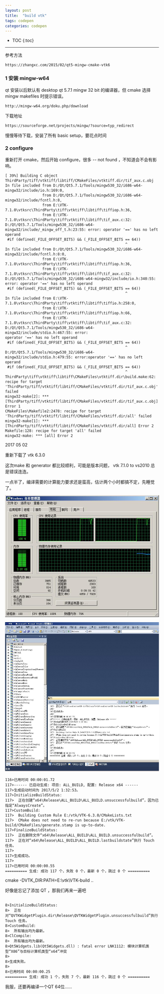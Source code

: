 ```yaml
---
layout: post
title:  "build vtk"
tags: codepen
categories: codepen
---
```


* TOC
{:toc}


------

参考方法

```
https://zhangxc.com/2015/02/qt5-mingw-cmake-vtk6
```

### 1 安装 mingw-w64

qt 安装以后默认有 desktop qt 5.7.1 mingw 32 bit 的编译器，但 cmake 选择 mingw makefiles 时提示错误。

<!-- ![error](/images/codepen/img/cmake/1.jpg) -->

```
http://mingw-w64.org/doku.php/download
```

下载地址
```
https://sourceforge.net/projects/mingw/?source=typ_redirect
```

<!-- ![error](/images/codepen/img/cmake/2.jpg) -->

慢慢等待下载，安装了所有 basic setup，要花点时间

<!-- ![error](/images/codepen/img/cmake/3.jpg) -->

### 2 configure

重新打开 cmake，然后开始 configure，很多 -- not found ，不知道会不会有影响。

<!-- ![error](/images/codepen/img/cmake/5.jpg) -->

```
[ 39%] Building C object ThirdParty/tiff/vtktiff/libtiff/CMakeFiles/vtktiff.dir/tif_aux.c.obj
In file included from D:/Qt/Qt5.7.1/Tools/mingw530_32/i686-w64-mingw32/include/io.h:169:0,
                 from D:/Qt/Qt5.7.1/Tools/mingw530_32/i686-w64-mingw32/include/fcntl.h:8,
                 from E:\VTK-7.1.0\vtksrc\ThirdParty\tiff\vtktiff\libtiff\tiffiop.h:36,
                 from E:\VTK-7.1.0\vtksrc\ThirdParty\tiff\vtktiff\libtiff\tif_aux.c:32:
D:/Qt/Qt5.7.1/Tools/mingw530_32/i686-w64-mingw32/include/_mingw_off_t.h:23:55: error: operator '==' has no left operand
 #if (defined(_FILE_OFFSET_BITS) && (_FILE_OFFSET_BITS == 64))
                                                       ^
In file included from D:/Qt/Qt5.7.1/Tools/mingw530_32/i686-w64-mingw32/include/fcntl.h:8:0,
                 from E:\VTK-7.1.0\vtksrc\ThirdParty\tiff\vtktiff\libtiff\tiffiop.h:36,
                 from E:\VTK-7.1.0\vtksrc\ThirdParty\tiff\vtktiff\libtiff\tif_aux.c:32:
D:/Qt/Qt5.7.1/Tools/mingw530_32/i686-w64-mingw32/include/io.h:340:55: error: operator '==' has no left operand
 #if (defined(_FILE_OFFSET_BITS) && (_FILE_OFFSET_BITS == 64))
                                                       ^
In file included from E:\VTK-7.1.0\vtksrc\ThirdParty\tiff\vtktiff\libtiff\tiffio.h:258:0,
                 from E:\VTK-7.1.0\vtksrc\ThirdParty\tiff\vtktiff\libtiff\tiffiop.h:66,
                 from E:\VTK-7.1.0\vtksrc\ThirdParty\tiff\vtktiff\libtiff\tif_aux.c:32:
D:/Qt/Qt5.7.1/Tools/mingw530_32/i686-w64-mingw32/include/stdio.h:467:55: error:
operator '==' has no left operand
 #if (defined(_FILE_OFFSET_BITS) && (_FILE_OFFSET_BITS == 64))
                                                       ^
D:/Qt/Qt5.7.1/Tools/mingw530_32/i686-w64-mingw32/include/stdio.h:479:55: error:operator '==' has no left operand
 #if (defined(_FILE_OFFSET_BITS) && (_FILE_OFFSET_BITS == 64))
                                                       ^
ThirdParty\tiff\vtktiff\libtiff\CMakeFiles\vtktiff.dir\build.make:62: recipe for target 'ThirdParty/tiff/vtktiff/libtiff/CMakeFiles/vtktiff.dir/tif_aux.c.obj' failed
mingw32-make[2]: *** [ThirdParty/tiff/vtktiff/libtiff/CMakeFiles/vtktiff.dir/tif_aux.c.obj] Error 1
CMakeFiles\Makefile2:2478: recipe for target 'ThirdParty/tiff/vtktiff/libtiff/CMakeFiles/vtktiff.dir/all' failed
mingw32-make[1]: *** [ThirdParty/tiff/vtktiff/libtiff/CMakeFiles/vtktiff.dir/all] Error 2
Makefile:128: recipe for target 'all' failed
mingw32-make: *** [all] Error 2
```

2017 05 02

重新下载了 vtk 6.3.0

这次make 和 generator 都比较顺利，可能是版本问题， vtk 7.1.0 to vs2010 总是错误连连。

一点半了，编译需要的计算能力要求还是蛮高，估计两个小时都搞不定，先睡觉了。

![monitor](/images/codepen/monitor.jpg)

![well done](/images/codepen/well-done.jpg)


```
116>已用时间 00:00:01.72
117>------ 已启动生成: 项目: ALL_BUILD, 配置: Release x64 ------
117>生成启动时间为 2017/5/2 1:32:53。
117>InitializeBuildStatus:
117>  正在创建“x64\Release\ALL_BUILD\ALL_BUILD.unsuccessfulbuild”，因为已指定“AlwaysCreate”。
117>CustomBuild:
117>  Building Custom Rule E:/vtk/VTK-6.3.0/CMakeLists.txt
117>  CMake does not need to re-run because E:/vtk/VTK-build/CMakeFiles/generate.stamp is up-to-date.
117>FinalizeBuildStatus:
117>  正在删除文件“x64\Release\ALL_BUILD\ALL_BUILD.unsuccessfulbuild”。
117>  正在对“x64\Release\ALL_BUILD\ALL_BUILD.lastbuildstate”执行 Touch 任务。
117>
117>生成成功。
117>
117>已用时间 00:00:00.55
========== 生成: 成功 117 个，失败 0 个，最新 0 个，跳过 0 个 ==========
```

cmake -DVTK_DIR:PATH=E:\vtk\VTK-build ..

好像是忘记了添加 QT ，那我们再来一遍吧 

```

8>InitializeBuildStatus:
8>  正在对“QVTKWidgetPlugin.dir\Release\QVTKWidgetPlugin.unsuccessfulbuild”执行 Touch 任务。
8>CustomBuild:
8>  所有输出均为最新。
8>ClCompile:
8>  所有输出均为最新。
8>Qt5Widgets.lib(Qt5Widgets.dll) : fatal error LNK1112: 模块计算机类型“X86”与目标计算机类型“x64”冲突
8>
8>生成失败。
8>
8>已用时间 00:00:00.25
========== 生成: 成功 1 个，失败 7 个，最新 116 个，跳过 0 个 ==========
```

我服，还要再编译一个QT 64位……